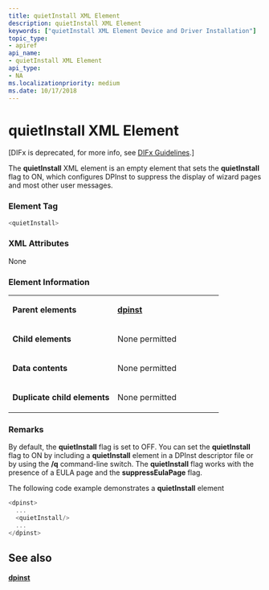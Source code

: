 ```yaml
---
title: quietInstall XML Element
description: quietInstall XML Element
keywords: ["quietInstall XML Element Device and Driver Installation"]
topic_type:
- apiref
api_name:
- quietInstall XML Element
api_type:
- NA
ms.localizationpriority: medium
ms.date: 10/17/2018
---
```


# quietInstall XML Element


\[DIFx is deprecated, for more info, see [DIFx Guidelines](./difx-guidelines.md).\]

The **quietInstall** XML element is an empty element that sets the **quietInstall** flag to ON, which configures DPInst to suppress the display of wizard pages and most other user messages.

### **Element Tag**

```cpp
<quietInstall>
```

### XML Attributes

None

### Element Information

<table>
<colgroup>
<col width="50%" />
<col width="50%" />
</colgroup>
<tbody>
<tr class="odd">
<td align="left"><p><strong>Parent elements</strong></p></td>
<td align="left"><p><a href="dpinst-xml-element.md" data-raw-source="[&lt;strong&gt;dpinst&lt;/strong&gt;](dpinst-xml-element.md)"><strong>dpinst</strong></a></p></td>
</tr>
<tr class="even">
<td align="left"><p><strong>Child elements</strong></p></td>
<td align="left"><p>None permitted</p></td>
</tr>
<tr class="odd">
<td align="left"><p><strong>Data contents</strong></p></td>
<td align="left"><p>None permitted</p></td>
</tr>
<tr class="even">
<td align="left"><p><strong>Duplicate child elements</strong></p></td>
<td align="left"><p>None permitted</p></td>
</tr>
</tbody>
</table>

 

### <a href="" id="comments"></a>Remarks

By default, the **quietInstall** flag is set to OFF. You can set the **quietInstall** flag to ON by including a **quietInstall** element in a DPInst descriptor file or by using the **/q** command-line switch. The **quietInstall** flag works with the presence of a EULA page and the **suppressEulaPage** flag.

The following code example demonstrates a **quietInstall** element

```cpp
<dpinst>
  ...
  <quietInstall/>
  ...
</dpinst>
```

## See also


[**dpinst**](dpinst-xml-element.md)

 

